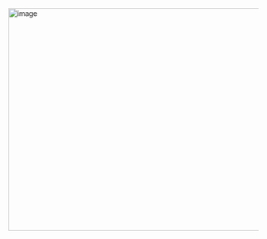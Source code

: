 <img width="514" height="447" alt="image" src="https://github.com/user-attachments/assets/43600685-e577-4a62-8c1e-1d79e54c8445" />
